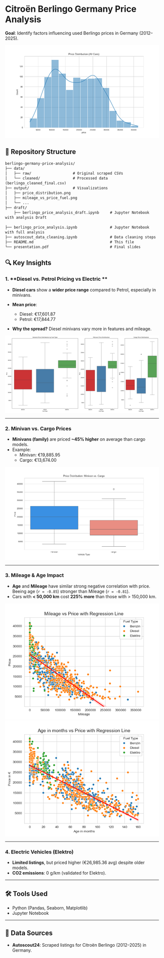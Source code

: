 # Citroën Berlingo Germany Price Analysis  
**Goal**: Identify factors influencing used Berlingo prices in Germany (2012–2025).  

![Header Image](output/price_distribution.png)
  

## 📂 Repository Structure  
```plaintext
berlingo-germany-price-analysis/  
├── data/  
│   ├── raw/                   # Original scraped CSVs  
│   └── cleaned/               # Processed data (berlingo_cleaned_final.csv)  
├── output/                    # Visualizations  
│   ├── price_distribution.png  
│   ├── mileage_vs_price_fuel.png  
│   └── ...  
├── draft/
    ├── berlingo_price_analysis_draft.ipynb     # Jupyter Notebook with analysis Draft

├── berlingo_price_analysis.ipynb               # Jupyter Notebook with full analysis  
├── autoscout_data_cleaning.ipynb               # Data cleaning steps  
├── README.md                                   # This file  
└── presentation.pdf                            # Final slides 
```

## 🔍 Key Insights  

### 1. **Diesel vs. Petrol Pricing vs Electric **  
- **Diesel cars** show a **wider price range** compared to Petrol, especially in minivans.  
- **Mean price**:  
  - Diesel: €17,601.87  
  - Petrol: €17,844.77

- **Why the spread?** Diesel minivans vary more in features and mileage.  

![Diesel vs Petrol](output/price_fueltype_all.png)
<!-- ![Diesel vs Petrol](output/price_fueltype_family.png)   -->

---

### 2. **Minivan vs. Cargo Prices**  
- **Minivans (family)** are priced **~45% higher** on average than cargo models.  
- Example:  
  - Minivan: €19,885.95  
  - Cargo: €13,674.00  

![Minivan vs Cargo](output/price_vehicle_type.png)  

---

### 3. **Mileage & Age Impact**  
- **Age** and **Mileage** have similar strong negative correlation with price. Beeing age (`r = -0.85`) stronger than Mileage (`r = -0.81`).  
- Cars with **< 50,000 km** cost **225% more** than those with > 150,000 km.  

![Mileage vs Price](output/mileage_vs_price_fuel.png)  
![Mileage vs Price](output/age_vs_price_fuel.png)  

---

### 4. **Electric Vehicles (Elektro)**  
- **Limited listings**, but priced higher (€26,985.36 avg) despite older models.  
- **CO2 emissions**: 0 g/km (validated for Elektro).  

---

## 🛠 Tools Used  
- Python (Pandas, Seaborn, Matplotlib)  
- Jupyter Notebook  

---

## 🔗 Data Sources  
- **Autoscout24**: Scraped listings for Citroën Berlingo (2012–2025) in Germany.  
```

